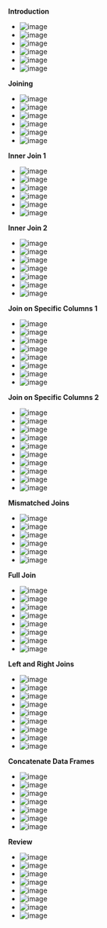 **Introduction**
- ![image](https://github.com/user-attachments/assets/c6deff1b-d493-48f9-96dd-a08570482b8d)
- ![image](https://github.com/user-attachments/assets/bbdb74bd-894c-4c70-862c-3282075166e9)
- ![image](https://github.com/user-attachments/assets/92651fde-3937-437f-8fc9-b84c3a3ff9a6)
- ![image](https://github.com/user-attachments/assets/1da81e62-7fc4-4ea2-8c1f-7e9fc7a879b7)
- ![image](https://github.com/user-attachments/assets/9be79465-82ea-4bb6-a581-f48f750441ce)
- ![image](https://github.com/user-attachments/assets/5e2d37d4-69d2-4ec2-9a92-d27603127d4d)

**Joining**
- ![image](https://github.com/user-attachments/assets/3757e238-4a42-448b-bfb1-cd3855efba0e)
- ![image](https://github.com/user-attachments/assets/eb262b4a-ec9e-4063-8940-f2e490980d5c)
- ![image](https://github.com/user-attachments/assets/0fae7ceb-a5e1-47a6-82d1-a21339484711)
- ![image](https://github.com/user-attachments/assets/e0be6e92-d2ba-4436-876c-03ac885e892c)
- ![image](https://github.com/user-attachments/assets/854fb4cd-f27e-4cd5-b232-12a3a38c06e9)
- ![image](https://github.com/user-attachments/assets/3db5f843-f4a8-45b4-b2f3-4f7e5a38189d)

**Inner Join 1**
- ![image](https://github.com/user-attachments/assets/cffd6826-1ece-4fa9-b34c-c047bcbe7881)
- ![image](https://github.com/user-attachments/assets/eb5174cc-f08d-4493-b8a7-9ba256729d33)
- ![image](https://github.com/user-attachments/assets/7e1d996e-b799-483b-a77c-a4ae45332e29)
- ![image](https://github.com/user-attachments/assets/35ed3341-103e-4e4d-9dfd-aba0e5fa6bae)
- ![image](https://github.com/user-attachments/assets/53e41e0b-2b0a-4aef-a981-76dc374dc88b)
- ![image](https://github.com/user-attachments/assets/1b8f0177-18db-4ce6-97b2-442bb1eeb0a1)

**Inner Join 2**
- ![image](https://github.com/user-attachments/assets/3ed17dd6-7e5d-4839-a6ce-3b01a0424831)
- ![image](https://github.com/user-attachments/assets/0e618bc9-012a-47c1-a803-bf947c26eefd)
- ![image](https://github.com/user-attachments/assets/2bdb77a9-edfe-482e-a3bd-0ee6b2e093f7)
- ![image](https://github.com/user-attachments/assets/ffa15375-3fef-425a-b40d-fec23330782a)
- ![image](https://github.com/user-attachments/assets/4421e7d8-db07-4c6d-af42-1b239fe1de94)
- ![image](https://github.com/user-attachments/assets/19dbeddb-446b-4b32-8634-afaea11575bb)
- ![image](https://github.com/user-attachments/assets/93f34950-3a79-4c8a-a396-f797be60dda2)

**Join on Specific Columns 1**
- ![image](https://github.com/user-attachments/assets/3cc00516-6a06-455f-8aaf-b34ba8450bc5)
- ![image](https://github.com/user-attachments/assets/847e1bfa-e680-4b44-86e9-60f6398e53d4)
- ![image](https://github.com/user-attachments/assets/fbd5c18b-debe-48a0-9023-8758d17ec321)
- ![image](https://github.com/user-attachments/assets/eca06a4c-e977-4898-b679-b9f9ecd01191)
- ![image](https://github.com/user-attachments/assets/144b1ff0-afdc-4ebc-b53e-a31e5bcc8f9b)
- ![image](https://github.com/user-attachments/assets/19196336-c6ed-44c4-8029-aeaa8d67b87a)
- ![image](https://github.com/user-attachments/assets/2b15f5a5-24d2-4ea7-94df-b7da1fd688cc)
- ![image](https://github.com/user-attachments/assets/64e42244-bcf7-493c-849f-572e059e18d6)

**Join on Specific Columns 2**
- ![image](https://github.com/user-attachments/assets/21e35151-f90b-496d-b89c-28ef49449731)
- ![image](https://github.com/user-attachments/assets/599e7005-e2d8-4433-92a5-1e1103317cd9)
- ![image](https://github.com/user-attachments/assets/3bf4bc3c-6e1c-4e00-bcb2-927338d28686)
- ![image](https://github.com/user-attachments/assets/fbc6b255-f5f0-426b-bd92-22dda1123c57)
- ![image](https://github.com/user-attachments/assets/b88d68e7-d278-4d11-a849-57b2281696f8)
- ![image](https://github.com/user-attachments/assets/adfb2326-3d35-4ff3-9a1a-a96f9a445b2d)
- ![image](https://github.com/user-attachments/assets/b25b7b64-2e1c-43a9-bfd0-baaa9bcfe224)
- ![image](https://github.com/user-attachments/assets/6e4cff12-6dc1-42b3-8d27-49029a518f05)
- ![image](https://github.com/user-attachments/assets/94e8ac0f-1697-4885-98d3-c2c65a630a57)
- ![image](https://github.com/user-attachments/assets/6362faa6-7172-4c76-a9f2-984ad9667755)

**Mismatched Joins**
- ![image](https://github.com/user-attachments/assets/7a5853b3-1113-46df-a2f3-38abf5140a7d)
- ![image](https://github.com/user-attachments/assets/b96ec980-5559-4d52-8715-0b7ab11f3ebc)
- ![image](https://github.com/user-attachments/assets/87e3b6e1-e54e-4d83-94d0-abeb73e8b93b)
- ![image](https://github.com/user-attachments/assets/edc33fbb-9822-4cbb-b1f6-4bac67c49abf)
- ![image](https://github.com/user-attachments/assets/a5e5b811-5c23-4f78-8679-3855519c6d12)
- ![image](https://github.com/user-attachments/assets/7ac09332-a3fb-41f8-aba5-7ff88494814e)

**Full Join**
- ![image](https://github.com/user-attachments/assets/643ffac8-82b2-4f55-b683-11fb1e2454a5)
- ![image](https://github.com/user-attachments/assets/70475ef8-c927-4c12-aa41-f38f5bfa1f6a)
- ![image](https://github.com/user-attachments/assets/f199105b-b3b0-4423-9ad1-064d31a49df1)
- ![image](https://github.com/user-attachments/assets/3e2afc0c-6349-46d4-8e09-fe24d2dcd11c)
- ![image](https://github.com/user-attachments/assets/2bfbc413-b7a5-45fb-9b27-23371a296e9f)
- ![image](https://github.com/user-attachments/assets/8240a8a9-334c-4f56-8216-45250f409377)
- ![image](https://github.com/user-attachments/assets/135f376c-6f81-4f4f-859a-ee6252dff7ca)
- ![image](https://github.com/user-attachments/assets/b7831745-3f02-4542-a0d4-a4943c698c7b)

**Left and Right Joins**
- ![image](https://github.com/user-attachments/assets/b292f290-4db1-43e8-832c-1e4f6f2d900d)
- ![image](https://github.com/user-attachments/assets/bf153f21-306c-4ea8-a88d-92fd7dd711ca)
- ![image](https://github.com/user-attachments/assets/1f47d015-9bdf-41f2-b3bc-3663d42fe2ef)
- ![image](https://github.com/user-attachments/assets/8b914bc2-247e-422c-8779-c189e0eb01ab)
- ![image](https://github.com/user-attachments/assets/a346a89b-1c5f-44e2-84f3-1919010e3597)
- ![image](https://github.com/user-attachments/assets/3b478b3a-11cb-4449-af52-07fa9f2f9f15)
- ![image](https://github.com/user-attachments/assets/01d6e887-2278-49d4-979b-276e140d39e6)
- ![image](https://github.com/user-attachments/assets/2fba2b45-25f4-4b69-b809-925c367d072f)
- ![image](https://github.com/user-attachments/assets/093e411a-a1d1-435e-8f60-5bf1fe29fbba)

**Concatenate Data Frames**
- ![image](https://github.com/user-attachments/assets/bf39ea2f-d2e7-4a25-ab38-29cb586aceb5)
- ![image](https://github.com/user-attachments/assets/a04abaff-e2b0-447c-86fa-64624e116f53)
- ![image](https://github.com/user-attachments/assets/ebf15c49-26ae-4f61-b6eb-0b0ff6a79133)
- ![image](https://github.com/user-attachments/assets/dbafb3da-57ed-4404-862d-03a719c14945)
- ![image](https://github.com/user-attachments/assets/3643b289-016d-458a-b839-bf7366edb1f3)
- ![image](https://github.com/user-attachments/assets/9341c68c-38c4-4b33-bcb6-f11b0c960291)
- ![image](https://github.com/user-attachments/assets/5c9549a4-0f0e-4dfe-ab27-1f0b43f2cc66)

**Review**
- ![image](https://github.com/user-attachments/assets/cd80ee41-6c61-4e7d-83b8-d976d440c594)
- ![image](https://github.com/user-attachments/assets/03cbdafc-be4a-4b4d-8945-8a8412a22d09)
- ![image](https://github.com/user-attachments/assets/902027e3-a80b-4d96-ac90-8ab738aca8c0)
- ![image](https://github.com/user-attachments/assets/fc6717bc-95f1-4bb6-b357-78bba23a0ab2)
- ![image](https://github.com/user-attachments/assets/486e7d21-f98e-4a17-8c60-e2fe34a9c4af)
- ![image](https://github.com/user-attachments/assets/5610b64a-4b23-4502-ae86-3385a56cf5fe)
- ![image](https://github.com/user-attachments/assets/50970b53-f102-4173-a126-0bcbc626cf07)
- ![image](https://github.com/user-attachments/assets/946aee10-ec25-4250-9624-71b1d744541b)

